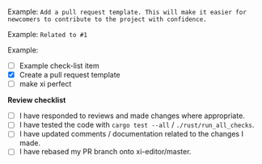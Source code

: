 <!---
Welcome to the xi-editor project! We're very excited for your contribution to become a part of the editor.
This template provides some basic instructions on how to format a pull request, so we can more easily understand it.
Anything within this commented block will not be a part of the visible text.

# Intro
The first part of your pull request should be a summary describing its intent. This is also an appropriate place to explain the motivation behind the changes it introduces.

--->

Example: `Add a pull request template. This will make it easier for newcomers to contribute to the project with confidence.`

<!---
# Related issues
Give reviewers and interested parties a good idea of how this is related to other issues or pull requests.
--->
Example: `Related to #1`

<!---
## Checklist
Checklists are a useful tool for tracking your progress with longer pull requests. It gives reviewers a clear idea of how far you've come, and what can be reviewed. It's also fun to check off those boxes!
--->
Example:

- [ ] Example check-list item
- [x] Create a pull request template
- [ ] make xi perfect

<!---
GitHub has built-in functionality for closing issues when PR's are merged. TLDR: `closes #1` closes issue number 1 when the PR merges.

See [closing issues using keywords](https://help.github.com/articles/closing-issues-using-keywords/) for more info.
--->

**Review checklist**
<!---
Here is a list of the things everyone should make sure they do before they want their PR to be merged.
--->
- [ ] I have responded to reviews and made changes where appropriate.
- [ ] I have tested the code with `cargo test --all` / `./rust/run_all_checks`.
- [ ] I have updated comments / documentation related to the changes I made.
- [ ] I have rebased my PR branch onto xi-editor/master.
